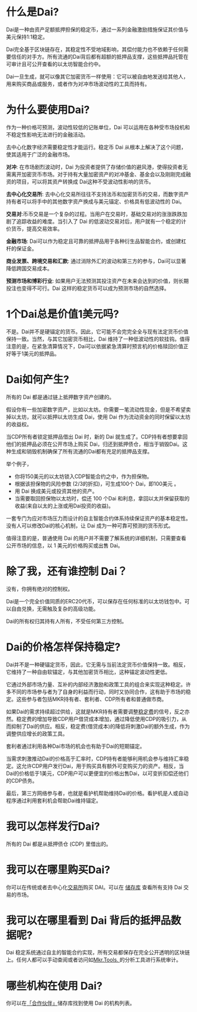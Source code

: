 # 什么是Dai?
Dai是一种由资产足额抵押担保的稳定币，通过一系列金融激励措施保证其价值与美元保持1:1稳定。

Dai完全基于区块链存在，其稳定性不受地域影响，其偿付能力也不依赖于任何需要信任的对手方。所有流通的Dai背后都有超额的抵押品支撑，这些抵押品托管在可审计且可公开查看的以太坊智能合约中。

Dai一旦生成，就可以像其它加密货币一样使用：它可以被自由地发送给其他人，用来购买商品或服务，或者作为对冲市场波动性的工具而持有。

# 为什么要使用Dai?
作为一种价格可预测，波动性较低的记账单位，Dai 可以运用在各种受市场投机和不稳定性影响无法进行的金融活动。

去中心化数字经济需要稳定性才能运行。稳定币 Dai 从根本上解决了这个问题，使其适用于广泛的金融市场。

**对冲**: 在市场剧烈波动时，Dai 为投资者提供了存储价值的避风港，使得投资者无需离开加密货币市场。对于持有大量加密资产的对冲基金、基金会以及刚刚完成融资的项目，可以将其资产转换成 Dai这种不受波动性影响的货币。

**去中心化交易所**: 去中心化交易所往往不支持法币和加密货币的交易，而数字资产持有者可以将手中的其他数字资产换成与美元锚定、价格具有低波动性的 Dai。

**交易对**:币币交易是一个复杂的过程。当用户在交易时，基础交易对的涨涨跌跌加剧了追踪收益的难度。当引入了 Dai 的低波动交易对后，用户就有一个稳定的计价货币，提高交易效率。

**金融市场**: Dai可以作为稳定且可靠的抵押品用于各种衍生品智能合约，或创建杠杆的保证金。

**商业发票、跨境交易和汇款**: 通过消除外汇的波动和第三方的参与，Dai可以显著降低跨国交易成本。

**预测市场和博彩行业**: 如果用户无法预测其投注资产在未来会达到的价值，则长期投注也变得不可行。Dai 这样的稳定货币可以成为预测市场的自然选择。

# 1个Dai总是价值1美元吗?
不是。Dai并不是硬锚定的货币。因此，它可能不会完完全全与现有法定货币价值保持一致。当然，与其它加密货币相比，Dai 维持了一种低波动性的软挂钩。值得注意的是，在紧急清算情况下，Dai可以依据紧急清算时预言机的价格赎回价值正好等于1美元的抵押品。

# Dai如何产生?
所有的 Dai 都是通过链上抵押数字资产创建的。

假设你有一些加密数字资产，比如以太坊。你需要一笔流动性现金，但是不希望卖掉以太坊，就可以抵押以太坊生成 Dai，使用 Dai 作为流动资金的同时保留以太坊的收益权。

当CDP所有者锁定抵押品借出 Dai 时，新的 Dai 就生成了。CDP持有者想要拿回他们的抵押品必须在公开市场上购买 Dai，归还到抵押债仓，相当于销毁Dai。这种生成和销毁机制确保了所有流通的Dai都有充足的抵押品支撑。

举个例子，

* 你将150美元的以太坊锁入CDP智能合约之中，作为担保物。
* 根据该担保物的风险参数 (2/3的折扣)，可生成100个 Dai，即100美元 。
* 用 Dai 换成美元或投资其他的资产。
* 当需要取回担保物以太坊时，偿还 100 个Dai 和利息，拿回以太并保留获取的收益(来自以太的上涨或用Dai投资的收益)。

一套专门为应对市场压力而设计的自主智能合约体系持续保证资产的基本稳定性。没有人可以修改Dai的核心机制，让 Dai 成为一种可靠可预测的货币形式。

值得注意的是，普通使用 Dai 的用户并不需要了解系统的详细机制，只需要查看公开市场的信息，以 1 美元的价格购买或出售 Dai。

# 除了我，还有谁控制 Dai？
没有，你拥有绝对的控制权。

Dai是一个完全价值同质的ERC20代币，可以保存在任何标准的以太坊钱包中。可以自由兑换，无需触及复杂的高级功能。

Dai的所有权归其持有人所有，不受任何第三方控制。

# Dai的价格怎样保持稳定?
Dai并不是一种硬锚定货币，因此，它无需与当前法定货币价值保持一致。相反，它维持了一种自由软锚定，与其他加密货币相比，这种锚定波动性更低。

它通过外部市场力量、互补的内部经济激励和政策工具的组合来实现这种稳定。许多不同的市场参与者为了自身的利益而行动，同时又协同合作，这有助于市场的稳定。这些参与者包括MKR持有者、套利者、CDP所有者和普通做市商。

如果Dai的需求持续超过供给，这就是MKR持有者需要调整[稳定费][1]的信号，反之亦然。稳定费的增加导致CDP用户借贷成本增加，通过降低使用CDP的吸引力，从而抑制了Dai的供应。相反，稳定费(借贷成本)的降低将刺激Dai的额外生成，作为调整供应增长的政策工具。

套利者通过利用各种Dai市场的机会也有助于Dai的短期锚定。

当需求刺激推动Dai的价格高于汇率时，CDP持有者能够利用机会参与维持汇率稳定。这允许CDP用户发行Dai，用于购买具有额外可变购买力的资产。相反，当Dai的价格低于1美元，CDP用户可以更便宜的价格出售Dai，以可变折扣偿还他们的CDP债务。

最后，第三方网络参与者，也就是看护机帮助维持Dai的价格。看护机是人或自动程序通过利用套利机会帮助Dai维持锚定。

# 我可以怎样发行Dai?
所有的 Dai 都是从抵押债仓 (CDP) 里借出的。

# 我可以在哪里购买Dai?
你可以在传统或者去中心化[交易所][2]购买 DAI。可以在 [储存库][3] 查看所有支持 Dai 交易的市场。

# 我可以在哪里看到 Dai 背后的抵押品数据呢?
Dai 稳定系统通过自主的智能合约实现，所有交易都保存在完全公开透明的区块链上。任何人都可以手动查阅或者访问如[Mkr.Tools. ][4]的分析工具进行系统审计。

# 哪些机构在使用 Dai?
你可以在[「合作伙伴」][5]储存库找到使用 Dai 的机构列表。

[1]:	./stability-fee.md#%E7%A8%B3%E5%AE%9A%E8%B4%B9%E6%98%AF%E4%BB%80%E4%B9%88
[2]:	https://coinmarketcap.com/currencies/dai/#markets
[3]:	https://github.com/makerdao/awesome-makerdao#trade-your-dai
[4]:	https://mkr.tools/
[5]:	https://github.com/makerdao/awesome-makerdao#partnerships